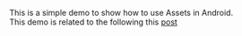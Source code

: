 This is a simple demo to show how to use Assets in Android.  
This demo is related to the following this [post](http://mobiledevhub.com/2017/10/25/android-fundamentals-what-are-assets-and-how-to-use-them/)
